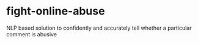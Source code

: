 # fight-online-abuse
NLP based solution to  confidently and accurately tell whether a particular comment is abusive

